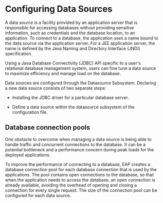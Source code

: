 # Configuring Data Sources
A data source is a facility provided by an application server that is responsible for accessing databases without providing sensitive information, such as credentials and the database location, to an application. To connect to a database, the application uses a name bound to the data source via the application server. For a JEE application server, the name is defined by the Java Naming and Directory Interface (JNDI) specification.

Using a Java Database Connectivity (JDBC) API specific to a user's relational database management system, users can fine tune a data source to maximize efficiency and manage load on the database.

Data sources are configured through the Datasource Subsystem. Declaring a new data source consists of two separate steps:

- Installing the JDBC driver for a particular database server.

- Define a data source within the datasource subsystem of the configuration file. 

## Database connection pools
One obstacle to overcome when managing a data source is being able to handle traffic and concurrent connections to the database. It can be a potential bottleneck and a performance concern during peak loads for the deployed applications.

To improve the performance of connecting to a database, EAP creates a database connection pool for each database connection that is used by the applications. The pool contains open connections to the database, so that when the application needs to access the database, an open connection is already available, avoiding the overhead of opening and closing a connection for every single request. The size of the connection pool can be configured for each data source.